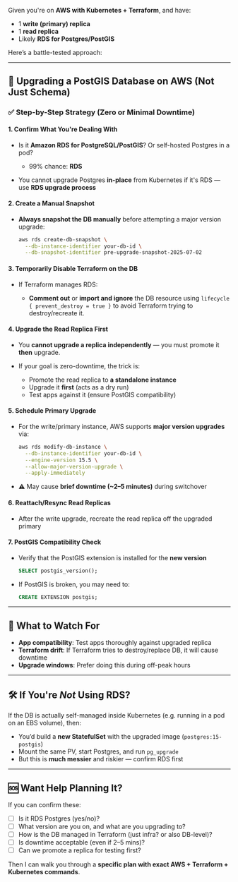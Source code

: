 
Given you're on **AWS with Kubernetes + Terraform**, and have:

* 1 **write (primary) replica**
* 1 **read replica**
* Likely **RDS for Postgres/PostGIS**

Here’s a battle-tested approach:

---

## 🧨 Upgrading a PostGIS Database on AWS (Not Just Schema)

### ✅ Step-by-Step Strategy (Zero or Minimal Downtime)

#### **1. Confirm What You're Dealing With**

* Is it **Amazon RDS for PostgreSQL/PostGIS**? Or self-hosted Postgres in a pod?

  * 99% chance: **RDS**
* You cannot upgrade Postgres **in-place** from Kubernetes if it's RDS — use **RDS upgrade process**

#### **2. Create a Manual Snapshot**

* **Always snapshot the DB manually** before attempting a major version upgrade:

  ```bash
  aws rds create-db-snapshot \
    --db-instance-identifier your-db-id \
    --db-snapshot-identifier pre-upgrade-snapshot-2025-07-02
  ```

#### **3. Temporarily Disable Terraform on the DB**

* If Terraform manages RDS:

  * **Comment out** or **import and ignore** the DB resource using `lifecycle { prevent_destroy = true }` to avoid Terraform trying to destroy/recreate it.

#### **4. Upgrade the Read Replica First**

* You **cannot upgrade a replica independently** — you must promote it **then** upgrade.
* If your goal is zero-downtime, the trick is:

  * Promote the read replica to **a standalone instance**
  * Upgrade it **first** (acts as a dry run)
  * Test apps against it (ensure PostGIS compatibility)

#### **5. Schedule Primary Upgrade**

* For the write/primary instance, AWS supports **major version upgrades** via:

  ```bash
  aws rds modify-db-instance \
    --db-instance-identifier your-db-id \
    --engine-version 15.5 \
    --allow-major-version-upgrade \
    --apply-immediately
  ```
* ⚠️ May cause **brief downtime (\~2–5 minutes)** during switchover

#### **6. Reattach/Resync Read Replicas**

* After the write upgrade, recreate the read replica off the upgraded primary

#### **7. PostGIS Compatibility Check**

* Verify that the PostGIS extension is installed for the **new version**

  ```sql
  SELECT postgis_version();
  ```
* If PostGIS is broken, you may need to:

  ```sql
  CREATE EXTENSION postgis;
  ```

---

## 🧠 What to Watch For

* **App compatibility**: Test apps thoroughly against upgraded replica
* **Terraform drift**: If Terraform tries to destroy/replace DB, it will cause downtime
* **Upgrade windows**: Prefer doing this during off-peak hours

---

## 🛠️ If You're *Not* Using RDS?

If the DB is actually self-managed inside Kubernetes (e.g. running in a pod on an EBS volume), then:

* You’d build a **new StatefulSet** with the upgraded image (`postgres:15-postgis`)
* Mount the same PV, start Postgres, and run `pg_upgrade`
* But this is **much messier** and riskier — confirm RDS first

---

## 🆘 Want Help Planning It?

If you can confirm these:

* [ ] Is it RDS Postgres (yes/no)?
* [ ] What version are you on, and what are you upgrading to?
* [ ] How is the DB managed in Terraform (just infra? or also DB-level)?
* [ ] Is downtime acceptable (even if 2–5 mins)?
* [ ] Can we promote a replica for testing first?

Then I can walk you through a **specific plan with exact AWS + Terraform + Kubernetes commands**.

